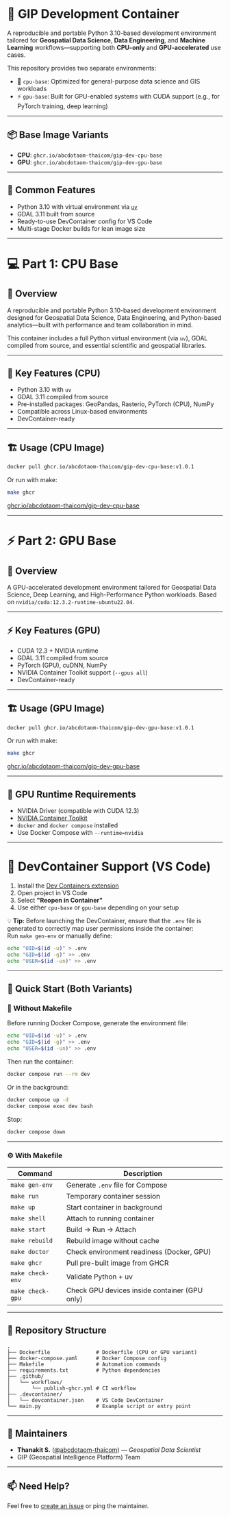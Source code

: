 # 🐳 GIP Development Container

A reproducible and portable Python 3.10-based development environment tailored for **Geospatial Data Science**, **Data Engineering**, and **Machine Learning** workflows—supporting both **CPU-only** and **GPU-accelerated** use cases.

This repository provides two separate environments:
- 🧠 `cpu-base`: Optimized for general-purpose data science and GIS workloads
- ⚡ `gpu-base`: Built for GPU-enabled systems with CUDA support (e.g., for PyTorch training, deep learning)

---

## 📦 Base Image Variants

- **CPU**: `ghcr.io/abcdotaom-thaicom/gip-dev-cpu-base`
- **GPU**: `ghcr.io/abcdotaom-thaicom/gip-dev-gpu-base`

---

## 🔧 Common Features

- Python 3.10 with virtual environment via [`uv`](https://github.com/astral-sh/uv)
- GDAL 3.11 built from source
- Ready-to-use DevContainer config for VS Code
- Multi-stage Docker builds for lean image size

---

# 💻 Part 1: CPU Base

## 🔹 Overview

A reproducible and portable Python 3.10-based development environment designed for Geospatial Data Science, Data Engineering, and Python-based analytics—built with performance and team collaboration in mind.

This container includes a full Python virtual environment (via `uv`), GDAL compiled from source, and essential scientific and geospatial libraries.

---

## 🧭 Key Features (CPU)

- Python 3.10 with `uv`
- GDAL 3.11 compiled from source
- Pre-installed packages: GeoPandas, Rasterio, PyTorch (CPU), NumPy
- Compatible across Linux-based environments
- DevContainer-ready

---

## 🏗️ Usage (CPU Image)

```bash
docker pull ghcr.io/abcdotaom-thaicom/gip-dev-cpu-base:v1.0.1
```

Or run with make:

```bash
make ghcr
```

[ghcr.io/abcdotaom-thaicom/gip-dev-cpu-base](https://github.com/users/abcdotaom-thaicom/packages/container/package/gip-dev-cpu-base)

---

# ⚡ Part 2: GPU Base

## 🔹 Overview

A GPU-accelerated development environment tailored for Geospatial Data Science, Deep Learning, and High-Performance Python workloads. Based on `nvidia/cuda:12.3.2-runtime-ubuntu22.04`.

---

## ⚡️ Key Features (GPU)

- CUDA 12.3 + NVIDIA runtime
- GDAL 3.11 compiled from source
- PyTorch (GPU), cuDNN, NumPy
- NVIDIA Container Toolkit support (`--gpus all`)
- DevContainer-ready

---

## 🏗️ Usage (GPU Image)

```bash
docker pull ghcr.io/abcdotaom-thaicom/gip-dev-gpu-base:v1.0.1
```

Or run with make:

```bash
make ghcr
```

[ghcr.io/abcdotaom-thaicom/gip-dev-gpu-base](https://github.com/users/abcdotaom-thaicom/packages/container/package/gip-dev-gpu-base)

---

## 🚨 GPU Runtime Requirements

- NVIDIA Driver (compatible with CUDA 12.3)
- [NVIDIA Container Toolkit](https://docs.nvidia.com/datacenter/cloud-native/container-toolkit/install-guide.html)
- `docker` and `docker compose` installed
- Use Docker Compose with `--runtime=nvidia`

---

# 💼 DevContainer Support (VS Code)

1. Install the [Dev Containers extension](https://marketplace.visualstudio.com/items?itemName=ms-vscode-remote.remote-containers)
2. Open project in VS Code
3. Select **"Reopen in Container"**
4. Use either `cpu-base` or `gpu-base` depending on your setup

💡 **Tip:** Before launching the DevContainer, ensure that the `.env` file is generated to correctly map user permissions inside the container:  
Run `make gen-env` or manually define:

```bash
echo "UID=$(id -u)" > .env
echo "GID=$(id -g)" >> .env
echo "USER=$(id -un)" >> .env
```

---

## 🚀 Quick Start (Both Variants)

### 🧰 Without Makefile

Before running Docker Compose, generate the environment file:

```bash
echo "UID=$(id -u)" > .env
echo "GID=$(id -g)" >> .env
echo "USER=$(id -un)" >> .env
```

Then run the container:

```bash
docker compose run --rm dev
```

Or in the background:

```bash
docker compose up -d
docker compose exec dev bash
```

Stop:

```bash
docker compose down
```

---

### ⚙️ With Makefile

| Command          | Description                                  |
|------------------|----------------------------------------------|
| `make gen-env`   | Generate `.env` file for Compose             |
| `make run`       | Temporary container session                  |
| `make up`        | Start container in background                |
| `make shell`     | Attach to running container                  |
| `make start`     | Build → Run → Attach                         |
| `make rebuild`   | Rebuild image without cache                  |
| `make doctor`    | Check environment readiness (Docker, GPU)    |
| `make ghcr`      | Pull pre-built image from GHCR               |
| `make check-env` | Validate Python + uv                         |
| `make check-gpu` | Check GPU devices inside container (GPU only)|

---

## 📁 Repository Structure

```
.
├── Dockerfile               # Dockerfile (CPU or GPU variant)
├── docker-compose.yaml      # Docker Compose config
├── Makefile                 # Automation commands
├── requirements.txt         # Python dependencies
├── .github/
│   └── workflows/
│       └── publish-ghcr.yml # CI workflow
├── .devcontainer/
│   └── devcontainer.json    # VS Code DevContainer
└── main.py                  # Example script or entry point
```

---

## 👥 Maintainers

- **Thanakit S.** ([@abcdotaom-thaicom](https://github.com/abcdotaom-thaicom)) — _Geospatial Data Scientist_
- GIP (Geospatial Intelligence Platform) Team

---

## 📫 Need Help?

Feel free to [create an issue](https://github.com/abcdotaom-thaicom/gip-devcontainer-template/issues) or ping the maintainer.
